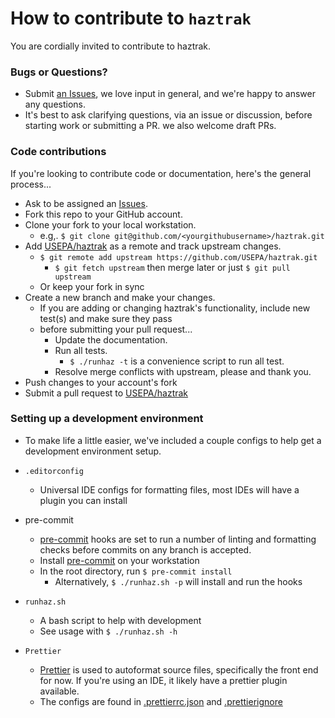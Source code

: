 # How to contribute to `haztrak`

You are cordially invited to contribute to haztrak.

### Bugs or Questions?

- Submit [an Issues](https://github.com/USEPA/haztrak/issues),
  we love input in general, and we're happy to answer any questions.
- It's best to ask clarifying questions, via an issue or discussion, before starting
  work or submitting a PR. we also welcome draft PRs.

### Code contributions

If you're looking to contribute code or documentation, here's the general process...

- Ask to be assigned an [Issues](https://github.com/USEPA/haztrak/issues).
- Fork this repo to your GitHub account.
- Clone your fork to your local workstation.
  - e.g,. `$ git clone git@github.com/<yourgithubusername>/haztrak.git`
- Add [USEPA/haztrak](https://github.com/USEPA/haztrak) as a remote and track upstream
  changes.
  - `$ git remote add upstream https://github.com/USEPA/haztrak.git`
    - `$ git fetch upstream` then merge later or just `$ git pull upstream`
  - Or keep your fork in sync
- Create a new branch and make your changes.
  - If you are adding or changing haztrak's functionality, include new test(s) and
    make sure they
    pass
  - before submitting your pull request...
    - Update the documentation.
    - Run all tests.
      - `$ ./runhaz -t` is a convenience script to run all test.
    - Resolve merge conflicts with upstream, please and thank you.
- Push changes to your account's fork
- Submit a pull request to [USEPA/haztrak](https://github.com/USEPA/haztrak/pulls)

### Setting up a development environment

- To make life a little easier, we've included a couple configs to help get a
  development environment setup.
- `.editorconfig`

  - Universal IDE configs for formatting files, most IDEs will have a plugin you can
    install

- pre-commit

  - [pre-commit](https://pre-commit.com/) hooks are set to run a number
    of linting and formatting checks before commits on any branch is
    accepted.
  - Install [pre-commit](https://pre-commit.com/) on your workstation
  - In the root directory, run `$ pre-commit install`
    - Alternatively, `$ ./runhaz.sh -p` will install and run the hooks

- `runhaz.sh`

  - A bash script to help with development
  - See usage with `$ ./runhaz.sh -h`

- `Prettier`
  - [Prettier](https://prettier.io/) is used to autoformat source files, specifically
    the
    front end for now. If you're using an IDE, it likely have a prettier plugin
    available.
  - The configs are found in [.prettierrc.json](/client/.prettierrc.json)
    and [.prettierignore](/client/.prettierignore)
